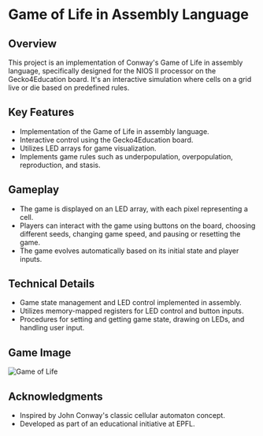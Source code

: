 # Game of Life in Assembly Language

## Overview
This project is an implementation of Conway's Game of Life in assembly language, specifically designed for the NIOS II processor on the Gecko4Education board. It's an interactive simulation where cells on a grid live or die based on predefined rules.

## Key Features
- Implementation of the Game of Life in assembly language.
- Interactive control using the Gecko4Education board.
- Utilizes LED arrays for game visualization.
- Implements game rules such as underpopulation, overpopulation, reproduction, and stasis.

## Gameplay
- The game is displayed on an LED array, with each pixel representing a cell.
- Players can interact with the game using buttons on the board, choosing different seeds, changing game speed, and pausing or resetting the game.
- The game evolves automatically based on its initial state and player inputs.

## Technical Details
- Game state management and LED control implemented in assembly.
- Utilizes memory-mapped registers for LED control and button inputs.
- Procedures for setting and getting game state, drawing on LEDs, and handling user input.

## Game Image
![Game of Life](https://github.com/brosio-lsn/GameOfLife-Assemby/blob/main/view.png)

## Acknowledgments
- Inspired by John Conway's classic cellular automaton concept.
- Developed as part of an educational initiative at EPFL.


